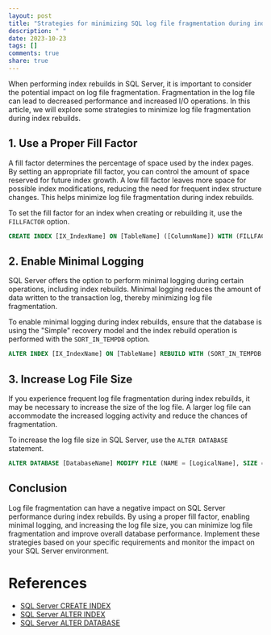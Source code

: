 ```yaml
---
layout: post
title: "Strategies for minimizing SQL log file fragmentation during index rebuilds"
description: " "
date: 2023-10-23
tags: []
comments: true
share: true
---
```


When performing index rebuilds in SQL Server, it is important to consider the potential impact on log file fragmentation. Fragmentation in the log file can lead to decreased performance and increased I/O operations. In this article, we will explore some strategies to minimize log file fragmentation during index rebuilds.

## 1. Use a Proper Fill Factor

A fill factor determines the percentage of space used by the index pages. By setting an appropriate fill factor, you can control the amount of space reserved for future index growth. A low fill factor leaves more space for possible index modifications, reducing the need for frequent index structure changes. This helps minimize log file fragmentation during index rebuilds.

To set the fill factor for an index when creating or rebuilding it, use the `FILLFACTOR` option.

```sql
CREATE INDEX [IX_IndexName] ON [TableName] ([ColumnName]) WITH (FILLFACTOR = 80) ON [FileGroupName]
```

## 2. Enable Minimal Logging

SQL Server offers the option to perform minimal logging during certain operations, including index rebuilds. Minimal logging reduces the amount of data written to the transaction log, thereby minimizing log file fragmentation.

To enable minimal logging during index rebuilds, ensure that the database is using the "Simple" recovery model and the index rebuild operation is performed with the `SORT_IN_TEMPDB` option.

```sql
ALTER INDEX [IX_IndexName] ON [TableName] REBUILD WITH (SORT_IN_TEMPDB = ON)
```

## 3. Increase Log File Size

If you experience frequent log file fragmentation during index rebuilds, it may be necessary to increase the size of the log file. A larger log file can accommodate the increased logging activity and reduce the chances of fragmentation.

To increase the log file size in SQL Server, use the `ALTER DATABASE` statement.

```sql
ALTER DATABASE [DatabaseName] MODIFY FILE (NAME = [LogicalName], SIZE = [SizeInMB])
```

## Conclusion

Log file fragmentation can have a negative impact on SQL Server performance during index rebuilds. By using a proper fill factor, enabling minimal logging, and increasing the log file size, you can minimize log file fragmentation and improve overall database performance. Implement these strategies based on your specific requirements and monitor the impact on your SQL Server environment.

# References
- [SQL Server CREATE INDEX](https://docs.microsoft.com/en-us/sql/t-sql/statements/create-index-transact-sql?view=sql-server-ver15)
- [SQL Server ALTER INDEX](https://docs.microsoft.com/en-us/sql/t-sql/statements/alter-index-transact-sql?view=sql-server-ver15)
- [SQL Server ALTER DATABASE](https://docs.microsoft.com/en-us/sql/t-sql/statements/alter-database-transact-sql?view=sql-server-ver15)